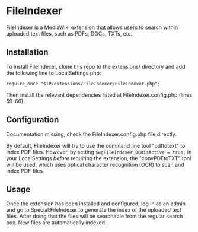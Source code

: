 # FileIndexer

FileIndexer is a MediaWiki extension that allows users to search within uploaded text files, such as PDFs, DOCs, TXTs, etc.

## Installation

To install FileIndexer, clone this repo to the extensions/ directory and add the following line to LocalSettings.php:

	require_once "$IP/extensions/FileIndexer/FileIndexer.php";

Then install the relevant dependencies listed at FileIndexer.config.php (lines 59-66).

## Configuration

Documentation missing, check the FileIndexer.config.php file directly.

By default, FileIndexer will try to use the command line tool "pdftotext" to index PDF files. However, by setting `$wgFileIndexer_OCRisActive = true;` in your LocalSettings *before* requiring the extension, the "convPDFtoTXT" tool will be used, which uses optical character recognition (OCR) to scan and index PDF files.

## Usage

Once the extension has been installed and configured, log in as an admin and go to Special:FileIndexer to generate the index of the uploaded text files. After doing that the files will be searchable from the regular search box. New files are automatically indexed.